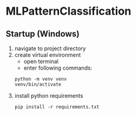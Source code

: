 # MLPatternClassification

## Startup (Windows)
1. navigate to project directory
2. create virtual environment
   * open terminal
   * enter following commands:
    ```
    python -m venv venv
    venv/bin/activate
    ```
3. install python requirements
    ```
    pip install -r requirements.txt
    ```